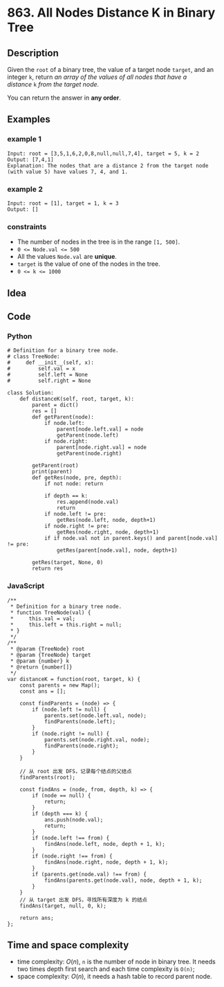 # 863. All Nodes Distance K in Binary Tree

## Description
Given the `root` of a binary tree, the value of a target node `target`, and an integer `k`, return *an array of the values of all nodes that have a distance* `k` *from the target node.*

You can return the answer in **any order**.

## Examples
### example 1
```
Input: root = [3,5,1,6,2,0,8,null,null,7,4], target = 5, k = 2
Output: [7,4,1]
Explanation: The nodes that are a distance 2 from the target node (with value 5) have values 7, 4, and 1.
```

### example 2
```
Input: root = [1], target = 1, k = 3
Output: []
```

### constraints
- The number of nodes in the tree is in the range `[1, 500]`.
- `0 <= Node.val <= 500`
- All the values `Node.val` are **unique**.
- `target` is the value of one of the nodes in the tree.
- `0 <= k <= 1000`

## Idea

## Code
### Python
```
# Definition for a binary tree node.
# class TreeNode:
#     def __init__(self, x):
#         self.val = x
#         self.left = None
#         self.right = None

class Solution:
    def distanceK(self, root, target, k):
        parent = dict()
        res = []
        def getParent(node):
            if node.left:
                parent[node.left.val] = node
                getParent(node.left)
            if node.right:
                parent[node.right.val] = node
                getParent(node.right)

        getParent(root)
        print(parent)
        def getRes(node, pre, depth):
            if not node: return
            
            if depth == k:
                res.append(node.val)
                return
            if node.left != pre:
                getRes(node.left, node, depth+1)
            if node.right != pre:
                getRes(node.right, node, depth+1)
            if if node.val not in parent.keys() and parent[node.val] != pre:
                getRes(parent[node.val], node, depth+1)
        
        getRes(target, None, 0)
        return res
```

### JavaScript
```
/**
 * Definition for a binary tree node.
 * function TreeNode(val) {
 *     this.val = val;
 *     this.left = this.right = null;
 * }
 */
/**
 * @param {TreeNode} root
 * @param {TreeNode} target
 * @param {number} k
 * @return {number[]}
 */
var distanceK = function(root, target, k) {
    const parents = new Map();
    const ans = [];

    const findParents = (node) => {
        if (node.left != null) {
            parents.set(node.left.val, node);
            findParents(node.left);
        }
        if (node.right != null) {
            parents.set(node.right.val, node);
            findParents(node.right);
        }
    }

    // 从 root 出发 DFS，记录每个结点的父结点
    findParents(root);

    const findAns = (node, from, depth, k) => {
        if (node == null) {
            return;
        }
        if (depth === k) {
            ans.push(node.val);
            return;
        }
        if (node.left !== from) {
            findAns(node.left, node, depth + 1, k);
        }
        if (node.right !== from) {
            findAns(node.right, node, depth + 1, k);
        }
        if (parents.get(node.val) !== from) {
            findAns(parents.get(node.val), node, depth + 1, k);
        }
    }
    // 从 target 出发 DFS，寻找所有深度为 k 的结点
    findAns(target, null, 0, k);

    return ans;
};
```

## Time and space complexity
- time complexity: $O(n)$, `n` is the number of node in binary tree. It needs two times depth first search and each time complexity is `O(n)`;
- space complexity: $O(n)$, it needs a hash table to record parent node.